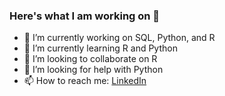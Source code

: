 ### Here's what I am working on 👋

- 🔭 I’m currently working on SQL, Python, and R
- 🌱 I’m currently learning R and Python 
- 👯 I’m looking to collaborate on R
- 🤔 I’m looking for help with Python
- 📫 How to reach me: [LinkedIn](https://www.linkedin.com/in/matthew-belva/)
